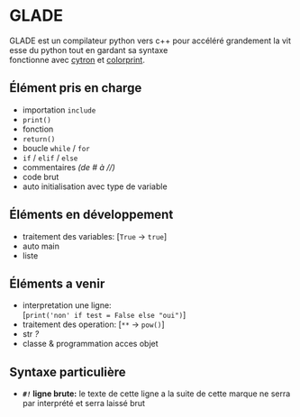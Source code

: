 # GLADE
GLADE est un compilateur python vers c++ pour accéléré grandement la vitesse du python tout en gardant sa syntaxe\
fonctionne avec [cytron](https://github.com/pf4-DEV/cytron) et [colorprint](https://github.com/pf4-DEV/sun-breaker).

## Élément pris en charge

- importation `include`
- `print()`
- fonction
- `return()`
- boucle `while` / `for`
- `if` / `elif` / `else`
- commentaires *(de # à //)*
- code brut
- auto initialisation avec type de variable

## Éléments en développement

- traitement des variables: [`True` -> `true`]
- auto main
- liste

## Éléments a venir


- interpretation une ligne:<br>
    [`print('non' if test = False else "oui")`]
- traitement des operation: [`**` -> `pow()`]
- str *?*
- classe & programmation acces objet


## Syntaxe particulière
- ***`#!`* ligne brute:** le texte de cette ligne a la suite de cette marque ne serra par interprété et serra laissé brut